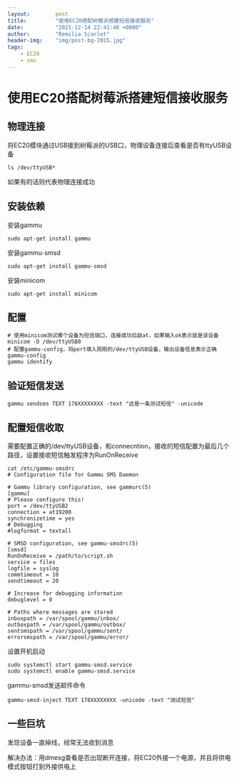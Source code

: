 ```yaml
---
layout:        post
title:         "使用EC20搭配树莓派搭建短信接收服务"
date:          "2021-12-14 22:41:48 +0800"
author:        "Remilia Scarlet"
header-img:    "img/post-bg-2015.jpg"
tags:
    - EC20
    - sms
---
```



# 使用EC20搭配树莓派搭建短信接收服务

## 物理连接
将EC20模块通过USB接到树莓派的USB口，物理设备连接后查看是否有ttyUSB设备

    ls /dev/ttyUSB*
	
如果有的话则代表物理连接成功

## 安装依赖

安装gammu

    sudo apt-get install gammu

安装gammu-smsd

    sudo apt-get install gammu-smsd

安装minicom

    sudo apt-get install minicom

## 配置

    # 使用minicom测试哪个设备为短信端口，连接成功后敲at，如果输入ok表示就是该设备
    minicom -D /dev/ttyUSB0
    # 配置gammu-config，将port填入刚刚的/dev/ttyUSB设备，输出设备信息表示正确
    gammu-config
    gammu identify

## 验证短信发送

    gammu sendsms TEXT 178XXXXXXXX -text "这是一条测试短信" -unicode

## 配置短信收取
需要配置正确的/dev/ttyUSB设备，和connecntion，接收的短信配置为最后几个路径，设置接收短信触发程序为RunOnReceive

    cat /etc/gammu-smsdrc
	# Configuration file for Gammu SMS Daemon

	# Gammu library configuration, see gammurc(5)
	[gammu]
	# Please configure this!
	port = /dev/ttyUSB2
	connection = at19200
	synchronizetime = yes
	# Debugging
	#logformat = textall

	# SMSD configuration, see gammu-smsdrc(5)
	[smsd]
	RunOnReceive = /path/to/script.sh
	service = files
	logfile = syslog
	commtimeout = 10
	sendtimeout = 20

	# Increase for debugging information
	debuglevel = 0

	# Paths where messages are stored
	inboxpath = /var/spool/gammu/inbox/
	outboxpath = /var/spool/gammu/outbox/
	sentsmspath = /var/spool/gammu/sent/
	errorsmspath = /var/spool/gammu/error/

设置开机启动

    sudo systemctl start gammu-smsd.service
	sudo systemctl enable gammu-smsd.service

gammu-smsd发送邮件命令

    gammu-smsd-inject TEXT 178XXXXXXXX -unicode -text "测试短信"


## 一些巨坑

发现设备一直掉线，经常无法收到消息

解决办法：用dmesg查看是否出现断开连接，将EC20外接一个电源，并且将供电模式按钮打到外接供电上